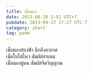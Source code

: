 ```yaml
---
title: เมื่อมอง
date: 2013-08-20 1:51 UTC+7
pubdate: 2013-09-17 17:27 UTC-7
category: short
tag: poem
---
```


เมื่อมองท้องฟ้า นึกถึงอากาศ  
เมื่อใบไม้ไหว สัมผัสสายลม  
เมื่อมองผู้คน สัมผัสจิตวิญญาณ  
